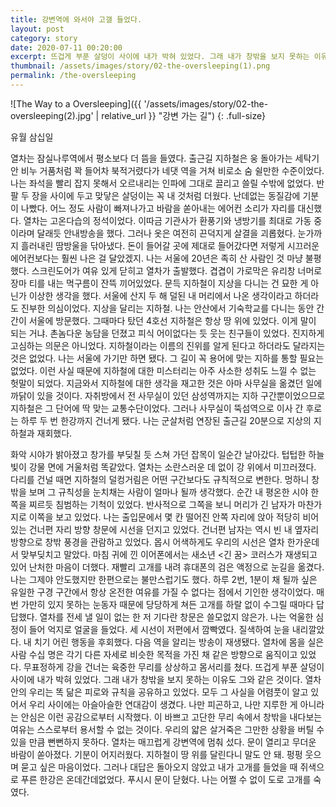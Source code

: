 ```yaml
---
title: 강변역에 와서야 고갤 들었다.
layout: post
category: story
date: 2020-07-11 00:20:00
excerpt: 뜨겁게 부푼 살덩이 사이에 내가 박혀 있었다. 그래 내가 창밖을 보지 못하는 이유도 그와 같은 것이다.
thumbnail: /assets/images/story/02-the-oversleeping(1).png
permalink: /the-oversleeping
---
```


![The Way to a Oversleeping]({{ '/assets/images/story/02-the-oversleeping(2).jpg' | relative_url }} "강변 가는 길")
{: .full-size}

유월 삼십일

열차는 잠실나루역에서 평소보다 더 뜸을 들였다. 출근길 지하철은 웅 돌아가는 세탁기 안 비누 거품처럼 꽉 들어차 북적거렸다가 네댓 역을 거쳐 비로소 숨 쉴만한 수준이었다. 나는 좌석을 빨리 잡지 못해서 오르내리는 인파에 그대로 끌리고 쓸릴 수밖에 없었다. 반팔 두 장을 사이에 두고 맞닿은 살덩이는 꼭 내 것처럼 더웠다. 난데없는 동질감에 기분이 나빴다. 어느 정도 사람이 빠져나가고 바람을 쏟아내는 에어컨 소리가 자리를 대신했다. 열차는 고온다습의 정석이었다. 이따금 기관사가 환풍기와 냉방기를 최대로 가동 중이라며 달래듯 안내방송을 했다. 그러나 옷은 여전히 끈덕지게 살결을 괴롭혔다. 눈가까지 흘러내린 땀방울을 닦아냈다. 돈이 들어갈 곳에 제대로 들어갔다면 저렇게 시끄러운 에어컨보다는 훨씬 나은 걸 달았겠지. 나는 서울에 20년은 족히 산 사람인 것 마냥 불평했다. 스크린도어가 여유 있게 닫히고 열차가 출발했다. 겹겹이 가로막은 유리창 너머로 장마 티를 내는 먹구름이 잔뜩 끼어있었다. 문득 지하철이 지상을 다니는 건 묘한 게 아닌가 이상한 생각을 했다. 서울에 산지 두 해 덜된 내 머리에서 나온 생각이라고 하더라도 진부한 의심이었다. 지상을 달리는 지하철. 나는 안산에서 기숙학교를 다니는 동안 간간이 서울에 방문했다. 그때마다 탔던 4호선 지하철은 항상 땅 위에 있었다. 이게 말이 되는 거냐. 촌놈다운 농담을 던졌고 피식 어이없다는 듯 웃는 친구들이 있었다. 진지하게 고심하는 의문은 아니었다. 지하철이라는 이름의 진위를 알게 된다고 하더라도 달라지는 것은 없었다. 나는 서울에 가기만 하면 됐다. 그 길이 꼭 용어에 맞는 지하를 통할 필요는 없었다. 이런 사실 때문에 지하철에 대한 미스터리는 아주 사소한 성취도 느낄 수 없는 헛말이 되었다. 지금와서 지하철에 대한 생각을 재고한 것은 아마 사무실을 옮겼던 일에 까닭이 있을 것이다. 자취방에서 전 사무실이 있던 삼성역까지는 지하 구간뿐이었으므로 지하철은 그 단어에 딱 맞는 교통수단이었다. 그러나 사무실이 뚝섬역으로 이사 간 후로는 하루 두 번 한강까지 건너게 됐다. 나는 군살처럼 연장된 출근길 20분으로 지상의 지하철과 재회했다.

화악 시야가 밝아졌고 창가를 부딪칠 듯 스쳐 가던 잡목이 일순간 날아갔다. 텁텁한 하늘빛이 강물 면에 거울처럼 똑같았다. 열차는 소란스러운 데 없이 강 위에서 미끄러졌다. 다리를 건널 때면 지하철의 덜컹거림은 어떤 구간보다도 규칙적으로 변한다. 멍하니 창밖을 보며 그 규칙성을 눈치채는 사람이 얼마나 될까 생각했다. 순간 내 평온한 시야 한쪽을 찌르듯 침범하는 기척이 있었다. 반사적으로 그쪽을 보니 머리가 긴 남자가 마찬가지로 이쪽을 보고 있었다. 나는 출입문에서 몇 칸 떨어진 안쪽 자리에 앉아 적당히 비어있는 건너편 자리 방향 창문에 시선을 던지고 있었다. 건너편 남자는 역시 빈 내 옆자리 방향으로 창밖 풍경을 관람하고 있었다. 몹시 어색하게도 우리의 시선은 열차 한가운데서 맞부딪치고 말았다. 마침 귀에 낀 이어폰에서는 새소년 <긴 꿈> 코러스가 재생되고 있어 난처한 마음이 더했다. 재빨리 고개를 내려 휴대폰의 검은 액정으로 눈길을 옮겼다. 나는 그제야 안도했지만 한편으로는 불만스럽기도 했다. 하루 2번, 1분이 채 될까 싶은 유일한 구경 구간에서 항상 온전한 여유를 가질 수 없다는 점에서 기인한 생각이었다. 매번 가만히 있지 못하는 눈동자 때문에 당당하게 쳐든 고개를 하랄 없이 수그릴 때마다 답답했다. 열차를 전세 낼 일이 없는 한 저 기다란 창문은 쓸모없지 않은가. 나는 억울한 심정이 들어 억지로 얼굴을 들었다. 세 시선이 저편에서 깜빡였다. 질색하여 눈을 내리깔았다. 내 치기 어린 행동을 후회했다. 다음 역을 알리는 방송이 재생됐다. 열차에 몸을 실은 사람 수십 명은 각기 다른 자세로 비슷한 목적을 가진 채 같은 방향으로 움직이고 있었다. 무표정하게 강을 건너는 육중한 무리를 상상하고 몸서리를 쳤다. 뜨겁게 부푼 살덩이 사이에 내가 박혀 있었다. 그래 내가 창밖을 보지 못하는 이유도 그와 같은 것이다. 열차 안의 우리는 똑 닮은 피로와 규칙을 공유하고 있었다. 모두 그 사실을 어렴풋이 알고 있어서 우리 사이에는 아슬아슬한 연대감이 생겼다. 나만 피곤하고, 나만 지루한 게 아니라는 안심은 이런 공감으로부터 시작했다. 이 바쁘고 고단한 무리 속에서 창밖을 내다보는 여유는 스스로부터 용서할 수 없는 것이다. 우리의 얇은 살거죽은 그만한 상황을 버틸 수 있을 만큼 뻔뻔하지 못하다. 열차는 매끄럽게 강변역에 멈춰 섰다. 문이 열리고 무더운 바람이 쏟아졌다. 기분이 어지러웠다. 지하철이 땅 위를 달린다니 말도 안 돼. 펑펑 웃으며 묻고 싶은 마음이었다. 그러나 대답은 돌아오지 않았고 내가 고개를 들었을 때 쥐색으로 푸른 한강은 온데간데없었다. 푸시시 문이 닫혔다. 나는 어쩔 수 없이 도로 고개를 숙였다.